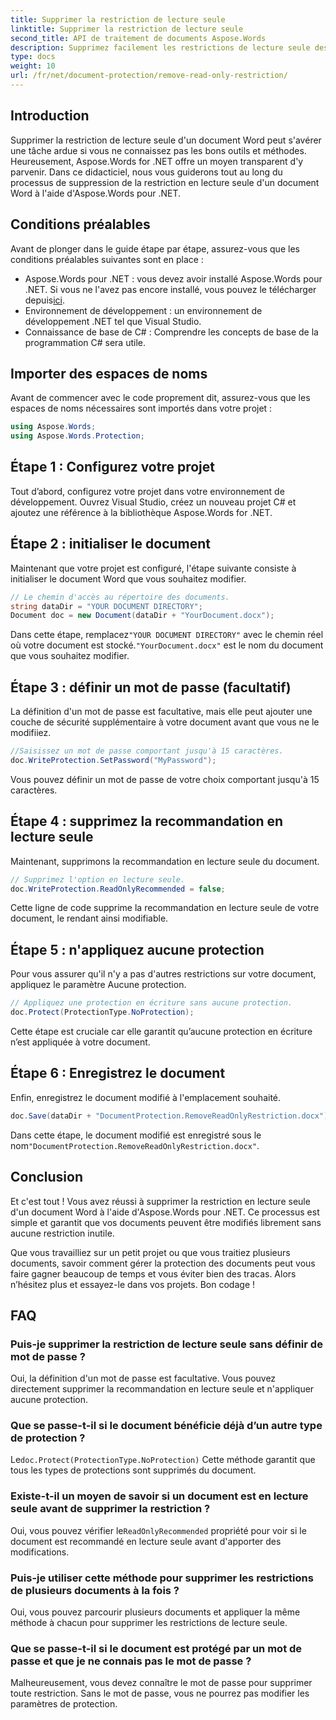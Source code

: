 ```yaml
---
title: Supprimer la restriction de lecture seule
linktitle: Supprimer la restriction de lecture seule
second_title: API de traitement de documents Aspose.Words
description: Supprimez facilement les restrictions de lecture seule des documents Word à l'aide d'Aspose.Words for .NET grâce à notre guide détaillé étape par étape. Parfait pour les développeurs.
type: docs
weight: 10
url: /fr/net/document-protection/remove-read-only-restriction/
---
```

## Introduction

Supprimer la restriction de lecture seule d'un document Word peut s'avérer une tâche ardue si vous ne connaissez pas les bons outils et méthodes. Heureusement, Aspose.Words for .NET offre un moyen transparent d'y parvenir. Dans ce didacticiel, nous vous guiderons tout au long du processus de suppression de la restriction en lecture seule d'un document Word à l'aide d'Aspose.Words pour .NET.

## Conditions préalables

Avant de plonger dans le guide étape par étape, assurez-vous que les conditions préalables suivantes sont en place :

-  Aspose.Words pour .NET : vous devez avoir installé Aspose.Words pour .NET. Si vous ne l'avez pas encore installé, vous pouvez le télécharger depuis[ici](https://releases.aspose.com/words/net/).
- Environnement de développement : un environnement de développement .NET tel que Visual Studio.
- Connaissance de base de C# : Comprendre les concepts de base de la programmation C# sera utile.

## Importer des espaces de noms

Avant de commencer avec le code proprement dit, assurez-vous que les espaces de noms nécessaires sont importés dans votre projet :

```csharp
using Aspose.Words;
using Aspose.Words.Protection;
```

## Étape 1 : Configurez votre projet

Tout d’abord, configurez votre projet dans votre environnement de développement. Ouvrez Visual Studio, créez un nouveau projet C# et ajoutez une référence à la bibliothèque Aspose.Words for .NET.

## Étape 2 : initialiser le document

Maintenant que votre projet est configuré, l'étape suivante consiste à initialiser le document Word que vous souhaitez modifier.

```csharp
// Le chemin d'accès au répertoire des documents.
string dataDir = "YOUR DOCUMENT DIRECTORY";
Document doc = new Document(dataDir + "YourDocument.docx");
```

 Dans cette étape, remplacez`"YOUR DOCUMENT DIRECTORY"` avec le chemin réel où votre document est stocké.`"YourDocument.docx"` est le nom du document que vous souhaitez modifier.

## Étape 3 : définir un mot de passe (facultatif)

La définition d'un mot de passe est facultative, mais elle peut ajouter une couche de sécurité supplémentaire à votre document avant que vous ne le modifiiez.

```csharp
//Saisissez un mot de passe comportant jusqu'à 15 caractères.
doc.WriteProtection.SetPassword("MyPassword");
```

Vous pouvez définir un mot de passe de votre choix comportant jusqu'à 15 caractères.

## Étape 4 : supprimez la recommandation en lecture seule

Maintenant, supprimons la recommandation en lecture seule du document.

```csharp
// Supprimez l'option en lecture seule.
doc.WriteProtection.ReadOnlyRecommended = false;
```

Cette ligne de code supprime la recommandation en lecture seule de votre document, le rendant ainsi modifiable.

## Étape 5 : n'appliquez aucune protection

Pour vous assurer qu'il n'y a pas d'autres restrictions sur votre document, appliquez le paramètre Aucune protection.

```csharp
// Appliquez une protection en écriture sans aucune protection.
doc.Protect(ProtectionType.NoProtection);
```

Cette étape est cruciale car elle garantit qu’aucune protection en écriture n’est appliquée à votre document.

## Étape 6 : Enregistrez le document

Enfin, enregistrez le document modifié à l'emplacement souhaité.

```csharp
doc.Save(dataDir + "DocumentProtection.RemoveReadOnlyRestriction.docx");
```

 Dans cette étape, le document modifié est enregistré sous le nom`"DocumentProtection.RemoveReadOnlyRestriction.docx"`.

## Conclusion

Et c'est tout ! Vous avez réussi à supprimer la restriction en lecture seule d'un document Word à l'aide d'Aspose.Words pour .NET. Ce processus est simple et garantit que vos documents peuvent être modifiés librement sans aucune restriction inutile. 

Que vous travailliez sur un petit projet ou que vous traitiez plusieurs documents, savoir comment gérer la protection des documents peut vous faire gagner beaucoup de temps et vous éviter bien des tracas. Alors n’hésitez plus et essayez-le dans vos projets. Bon codage !

## FAQ

### Puis-je supprimer la restriction de lecture seule sans définir de mot de passe ?

Oui, la définition d'un mot de passe est facultative. Vous pouvez directement supprimer la recommandation en lecture seule et n'appliquer aucune protection.

### Que se passe-t-il si le document bénéficie déjà d’un autre type de protection ?

 Le`doc.Protect(ProtectionType.NoProtection)` Cette méthode garantit que tous les types de protections sont supprimés du document.

### Existe-t-il un moyen de savoir si un document est en lecture seule avant de supprimer la restriction ?

 Oui, vous pouvez vérifier le`ReadOnlyRecommended` propriété pour voir si le document est recommandé en lecture seule avant d'apporter des modifications.

### Puis-je utiliser cette méthode pour supprimer les restrictions de plusieurs documents à la fois ?

Oui, vous pouvez parcourir plusieurs documents et appliquer la même méthode à chacun pour supprimer les restrictions de lecture seule.

### Que se passe-t-il si le document est protégé par un mot de passe et que je ne connais pas le mot de passe ?

Malheureusement, vous devez connaître le mot de passe pour supprimer toute restriction. Sans le mot de passe, vous ne pourrez pas modifier les paramètres de protection.